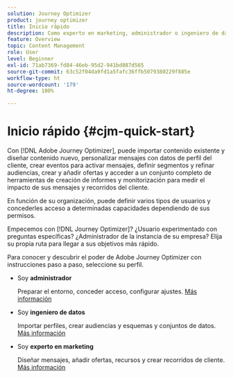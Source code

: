```yaml
---
solution: Journey Optimizer
product: journey optimizer
title: Inicio rápido
description: Como experto en marketing, administrador o ingeniero de datos, aprenda y descubra la potencia de Adobe Journey Optimizer con instrucciones paso a paso
feature: Overview
topic: Content Management
role: User
level: Beginner
exl-id: 71ab7369-fd84-46eb-95d2-941bd887d565
source-git-commit: 63c52f04da9fd1a5fafc36ffb5079380229f885e
workflow-type: ht
source-wordcount: '179'
ht-degree: 100%

---
```


# Inicio rápido {#cjm-quick-start}

Con [!DNL Adobe Journey Optimizer], puede importar contenido existente y diseñar contenido nuevo, personalizar mensajes con datos de perfil del cliente, crear eventos para activar mensajes, definir segmentos y refinar audiencias, crear y añadir ofertas y acceder a un conjunto completo de herramientas de creación de informes y monitorización para medir el impacto de sus mensajes y recorridos del cliente.

En función de su organización, puede definir varios tipos de usuarios y concederles acceso a determinadas capacidades dependiendo de sus permisos.

Empecemos con [!DNL Journey Optimizer]? ¿Usuario experimentado con preguntas específicas? ¿Administrador de la instancia de su empresa? Elija su propia ruta para llegar a sus objetivos más rápido.

Para conocer y descubrir el poder de Adobe Journey Optimizer con instrucciones paso a paso, seleccione su perfil.

* Soy **administrador**

   Preparar el entorno, conceder acceso, configurar ajustes. [Más información](path/administrator.md)

* Soy **ingeniero de datos**

   Importar perfiles, crear audiencias y esquemas y conjuntos de datos. [Más información](path/data-engineer.md)

* Soy **experto en marketing**

   Diseñar mensajes, añadir ofertas, recursos y crear recorridos de cliente. [Más información](path/marketer.md)
